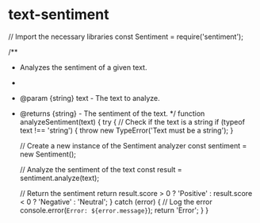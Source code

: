 # text-sentiment
// Import the necessary libraries
const Sentiment = require('sentiment');

/**
 * Analyzes the sentiment of a given text.
 * 
 * @param {string} text - The text to analyze.
 * @returns {string} - The sentiment of the text.
 */
function analyzeSentiment(text) {
  try {
    // Check if the text is a string
    if (typeof text !== 'string') {
      throw new TypeError('Text must be a string');
    }
    
    // Create a new instance of the Sentiment analyzer
    const sentiment = new Sentiment();
    
    // Analyze the sentiment of the text
    const result = sentiment.analyze(text);
    
    // Return the sentiment
    return result.score > 0 ? 'Positive' : result.score < 0 ? 'Negative' : 'Neutral';
  } catch (error) {
    // Log the error
    console.error(`Error: ${error.message}`);
    return 'Error';
  }
}

